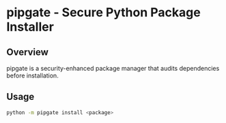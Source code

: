 # pipgate - Secure Python Package Installer

## Overview

pipgate is a security-enhanced package manager that audits dependencies before installation.

## Usage

```bash
python -m pipgate install <package>
```
